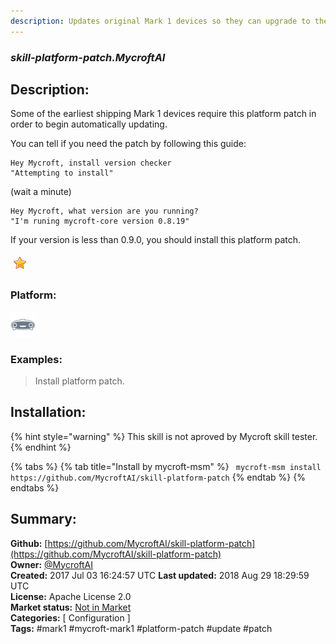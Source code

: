 ```yaml
---
description: Updates original Mark 1 devices so they can upgrade to the latest version of Mycroft
---
```


### _skill-platform-patch.MycroftAI_  
## Description:  
Some of the earliest shipping Mark 1 devices require this platform patch in order to begin automatically updating.

You can tell if you need the patch by following this guide:

```
Hey Mycroft, install version checker
"Attempting to install"
```
(wait a minute)
```
Hey Mycroft, what version are you running?
"I'm runing mycroft-core version 0.8.19"
```
If your version is less than 0.9.0, you should install this platform patch.  
  
![](../.gitbook/assets/star.png)  
  
### Platform:  
 ![Mark I](../.gitbook/assets/mark-1-icon.png)   
### Examples:  
> Install platform patch.  
  
## Installation:  
{% hint style="warning" %}
This skill is not aproved by Mycroft skill tester.
{% endhint %}
    
{% tabs %}
{% tab title="Install by mycroft-msm" %}
``` mycroft-msm install https://github.com/MycroftAI/skill-platform-patch```
{% endtab %}
  {% endtabs %}
    
## Summary:  
**Github:** [https://github.com/MycroftAI/skill-platform-patch](https://github.com/MycroftAI/skill-platform-patch)  
**Owner:** [@MycroftAI](https://github.com/MycroftAI)  
**Created:** 2017 Jul 03 16:24:57 UTC  **Last updated:** 2018 Aug 29 18:29:59 UTC  
**License:** Apache License 2.0  
**Market status:** [Not in Market](https://market.mycroft.ai/skill/)  
**Categories:** [ Configuration ]   
**Tags:** \#mark1 \#mycroft-mark1 \#platform-patch \#update \#patch   
